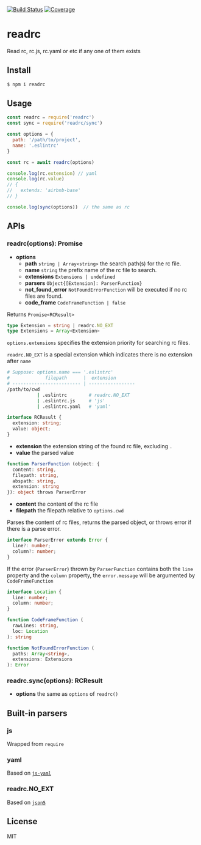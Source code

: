 [![Build Status](https://travis-ci.org/kaelzhang/readrc.svg?branch=master)](https://travis-ci.org/kaelzhang/readrc)
[![Coverage](https://codecov.io/gh/kaelzhang/readrc/branch/master/graph/badge.svg)](https://codecov.io/gh/kaelzhang/readrc)
<!-- optional appveyor tst
[![Windows Build Status](https://ci.appveyor.com/api/projects/status/github/kaelzhang/readrc?branch=master&svg=true)](https://ci.appveyor.com/project/kaelzhang/readrc)
-->
<!-- optional npm version
[![NPM version](https://badge.fury.io/js/readrc.svg)](http://badge.fury.io/js/readrc)
-->
<!-- optional npm downloads
[![npm module downloads per month](http://img.shields.io/npm/dm/readrc.svg)](https://www.npmjs.org/package/readrc)
-->
<!-- optional dependency status
[![Dependency Status](https://david-dm.org/kaelzhang/readrc.svg)](https://david-dm.org/kaelzhang/readrc)
-->

# readrc

Read rc, rc.js, rc.yaml or etc if any one of them exists

## Install

```sh
$ npm i readrc
```

## Usage

```js
const readrc = require('readrc')
const sync = require('readrc/sync')

const options = {
  path: '/path/to/project',
  name: '.eslintrc'
}

const rc = await readrc(options)

console.log(rc.extension) // yaml
console.log(rc.value)
// {
//   extends: 'airbnb-base'
// }

console.log(sync(options))  // the same as rc
```

## APIs

### readrc(options): Promise<RCResult>

- **options**
  - **path** `string | Array<string>` the search path(s) for the rc file.
  - **name** `string` the prefix name of the rc file to search.
  - **extensions** `Extensions | undefined`
  - **parsers** `Object{[Extension]: ParserFunction}`
  - **not_found_error** `NotFoundErrorFunction` will be executed if no rc files are found.
  - **code_frame** `CodeFrameFunction | false`

Returns `Promise<RCResult>`

```ts
type Extension = string | readrc.NO_EXT
type Extensions = Array<Extension>
```

`options.extensions` specifies the extension priority for searching rc files.

`readrc.NO_EXT` is a special extension which indicates there is no extension after `name`

```sh
# Suppose: options.name === '.eslintrc'
#             filepath      |  extension
# ------------------------- | -----------------
/path/to/cwd
           | .eslintrc        # readrc.NO_EXT
           | .eslintrc.js     # 'js'
           | .eslintrc.yaml   # 'yaml'
```

```ts
interface RCResult {
  extension: string;
  value: object;
}
```

- **extension** the extension string of the found rc file, excluding `.`
- **value** the parsed value

```ts
function ParserFunction (object: {
  content: string,
  filepath: string,
  abspath: string,
  extension: string
}): object throws ParserError
```

- **content** the content of the rc file
- **filepath** the filepath relative to `options.cwd`

Parses the content of rc files, returns the parsed object, or throws error if there is a parse error.

```ts
interface ParserError extends Error {
  line?: number;
  column?: number;
}
```

If the error (`ParserError`) thrown by `ParserFunction` contains both the `line` property and the `column` property, the `error.message` will be argumented by `CodeFrameFunction`

```ts
interface Location {
  line: number;
  column: number;
}

function CodeFrameFunction (
  rawLines: string,
  loc: Location
): string
```

```ts
function NotFoundErrorFunction (
  paths: Array<string>,
  extensions: Extensions
): Error
```

### readrc.sync(options): RCResult

- **options** the same as `options` of `readrc()`

## Built-in parsers

### js

Wrapped from `require`

### yaml

Based on [`js-yaml`](https://npmjs.org/package/js-yaml)

### readrc.NO_EXT

Based on [`json5`](https://npmjs.org/package/json5)


## License

MIT
